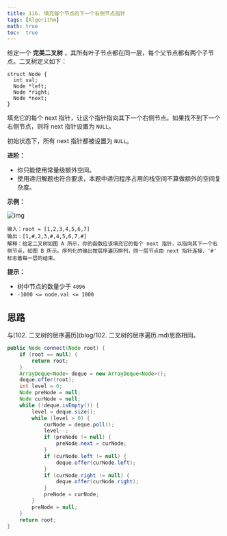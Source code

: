 ```yaml
---
title: 116. 填充每个节点的下一个右侧节点指针
tags: [Algorithm]
math: true
toc:  true
---
```


给定一个 **完美二叉树** ，其所有叶子节点都在同一层，每个父节点都有两个子节点。二叉树定义如下：

```
struct Node {
  int val;
  Node *left;
  Node *right;
  Node *next;
}
```

填充它的每个 next 指针，让这个指针指向其下一个右侧节点。如果找不到下一个右侧节点，则将 next 指针设置为 `NULL`。

初始状态下，所有 next 指针都被设置为 `NULL`。

**进阶：**

- 你只能使用常量级额外空间。
- 使用递归解题也符合要求，本题中递归程序占用的栈空间不算做额外的空间复杂度。

**示例：**

![img](https://raw.githubusercontent.com/Traserve/traserve.github.io/main/_posts/algorithm/images/116-1.png)

```
输入：root = [1,2,3,4,5,6,7]
输出：[1,#,2,3,#,4,5,6,7,#]
解释：给定二叉树如图 A 所示，你的函数应该填充它的每个 next 指针，以指向其下一个右侧节点，如图 B 所示。序列化的输出按层序遍历排列，同一层节点由 next 指针连接，'#' 标志着每一层的结束。
```

**提示：**

- 树中节点的数量少于 `4096`
- `-1000 <= node.val <= 1000`

## 思路

与[102. 二叉树的层序遍历](blog/102. 二叉树的层序遍历.md)思路相同。

```java
public Node connect(Node root) {
    if (root == null) {
        return root;
    }
    ArrayDeque<Node> deque = new ArrayDeque<Node>();
    deque.offer(root);
    int level = 0;
    Node preNode = null;
    Node curNode = null;
    while (!deque.isEmpty()) {
        level = deque.size();
        while (level > 0) {
            curNode = deque.poll();
            level--;
            if (preNode != null) {
                preNode.next = curNode;
            }
            if (curNode.left != null) {
                deque.offer(curNode.left);
            }
            if (curNode.right != null) {
                deque.offer(curNode.right);
            }
            preNode = curNode;
        }
        preNode = null;
    }
    return root;
}
```

